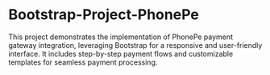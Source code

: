 # Bootstrap-Project-PhonePe
This project demonstrates the implementation of PhonePe payment gateway integration, leveraging Bootstrap for a responsive and user-friendly interface. It includes step-by-step payment flows and customizable templates for seamless payment processing.
